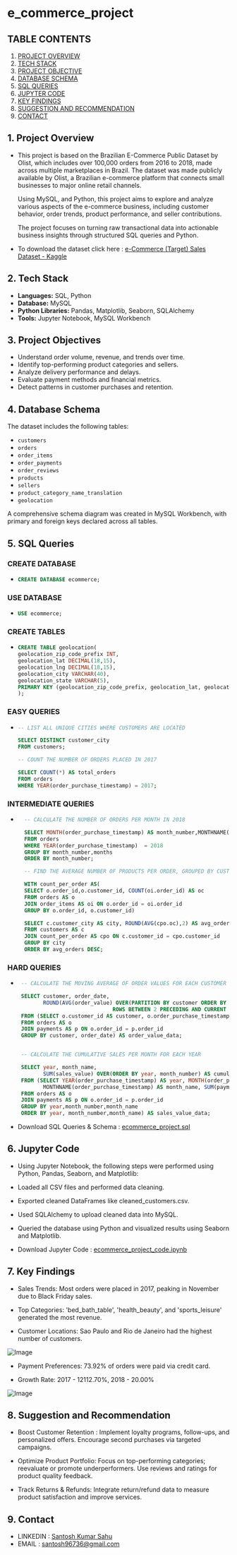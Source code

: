 # e_commerce_project

## TABLE CONTENTS
1. [PROJECT OVERVIEW](#1-Project-overview)
2. [TECH STACK](#2-Tech-Stack)
3. [PROJECT OBJECTIVE](#3-Project-Objective)
4. [DATABASE SCHEMA](#4-Database-Schema)
5. [SQL QUERIES](#5-SQL-Queries)
6. [JUPYTER CODE](#6-Jupter-Code)
7. [KEY FINDINGS](#7-Key-Findings)
8. [SUGGESTION AND RECOMMENDATION](#8-Suggestion-and-Recommendation)
9. [CONTACT](#9-Contact)


## 1. Project Overview
-   This project is based on the Brazilian E-Commerce Public Dataset by Olist, which includes over 100,000 orders from 2016 to 2018, made across multiple marketplaces in 
    Brazil. The dataset was made publicly available by Olist, a Brazilian e-commerce platform that connects small businesses to major online retail channels.

    Using MySQL, and Python, this project aims to explore and analyze various aspects of the e-commerce business, including customer behavior, order trends, product 
    performance, and seller contributions.

    The project focuses on turning raw transactional data into actionable business insights through structured SQL queries and Python.

-   To download the dataset click here : [e-Commerce (Target) Sales Dataset - Kaggle](https://www.kaggle.com/datasets/ujjwalinsights/target-case-study-using-sql)

## 2. Tech Stack

- **Languages:** SQL, Python
- **Database:** MySQL
- **Python Libraries:** Pandas, Matplotlib, Seaborn, SQLAlchemy
- **Tools:** Jupyter Notebook, MySQL Workbench

## 3. Project Objectives

- Understand order volume, revenue, and trends over time.
- Identify top-performing product categories and sellers.
- Analyze delivery performance and delays.
- Evaluate payment methods and financial metrics.
- Detect patterns in customer purchases and retention.

## 4. Database Schema
The dataset includes the following tables:

- `customers`
- `orders`
- `order_items`
- `order_payments`
- `order_reviews`
- `products`
- `sellers`
- `product_category_name_translation`
- `geolocation`
  
A comprehensive schema diagram was created in MySQL Workbench, with primary and foreign keys declared across all tables.

## 5. SQL Queries

### CREATE DATABASE

*    ```sql
     CREATE DATABASE ecommerce;
     ```
     
### USE DATABASE

*   ```sql
    USE ecommerce;
    ```
### CREATE TABLES
*   ```sql
    CREATE TABLE geolocation(
    geolocation_zip_code_prefix INT,
    geolocation_lat DECIMAL(18,15),
    geolocation_lng DECIMAL(18,15),
    geolocation_city VARCHAR(40),
    geolocation_state VARCHAR(5),
    PRIMARY KEY (geolocation_zip_code_prefix, geolocation_lat, geolocation_lng)
    );
    ```

### EASY QUERIES

*   ```sql
    -- LIST ALL UNIQUE CITIES WHERE CUSTOMERS ARE LOCATED

    SELECT DISTINCT customer_city
    FROM customers;

    -- COUNT THE NUMBER OF ORDERS PLACED IN 2017

    SELECT COUNT(*) AS total_orders
    FROM orders
    WHERE YEAR(order_purchase_timestamp) = 2017;
    ```
    
### INTERMEDIATE QUERIES
* ```sql
    -- CALCULATE THE NUMBER OF ORDERS PER MONTH IN 2018 

    SELECT MONTH(order_purchase_timestamp) AS month_number,MONTHNAME(order_purchase_timestamp) AS  months, COUNT(order_id) AS order_count
    FROM orders
    WHERE YEAR(order_purchase_timestamp)  = 2018
    GROUP BY month_number,months
    ORDER BY month_number;

    -- FIND THE AVERAGE NUMBER OF PRODUCTS PER ORDER, GROUPED BY CUSTOMER CITY

    WITH count_per_order AS(
    SELECT o.order_id,o.customer_id, COUNT(oi.order_id) AS oc
    FROM orders AS o
    JOIN order_items AS oi ON o.order_id = oi.order_id
    GROUP BY o.order_id, o.customer_id)

    SELECT c.customer_city AS city, ROUND(AVG(cpo.oc),2) AS avg_orders
    FROM customers AS c
    JOIN count_per_order AS cpo ON c.customer_id = cpo.customer_id
    GROUP BY city
    ORDER BY avg_orders DESC;
  ```

### HARD QUERIES
*  ```sql
    -- CALCULATE THE MOVING AVERAGE OF ORDER VALUES FOR EACH CUSTOMER OVER THEIR ORDER HISTORY

    SELECT customer, order_date,
	       ROUND(AVG(order_value) OVER(PARTITION BY customer ORDER BY order_date
                                 ROWS BETWEEN 2 PRECEDING AND CURRENT ROW),2) AS moving_avg
    FROM (SELECT o.customer_id AS customer, o.order_purchase_timestamp AS order_date, SUM(p.payment_value) AS order_value
    FROM orders AS o
    JOIN payments AS p ON o.order_id = p.order_id
    GROUP BY customer, order_date) AS order_value_data;


    -- CALCULATE THE CUMULATIVE SALES PER MONTH FOR EACH YEAR

    SELECT year, month_name, 
           SUM(sales_value) OVER(ORDER BY year, month_number) AS cumulative_sum
    FROM (SELECT YEAR(order_purchase_timestamp) AS year, MONTH(order_purchase_timestamp)as month_number,
	       MONTHNAME(order_purchase_timestamp) AS month_name, SUM(payment_value) AS sales_value
    FROM orders AS o
    JOIN payments AS p ON o.order_id = p.order_id
    GROUP BY year,month_number,month_name
    ORDER BY year, month_number,month_name) AS sales_value_data;
    ```

-  Download SQL Queries & Schema : [ecommerce_project.sql](https://github.com/Santosh96736/e_commerce_project/blob/main/ecommer_project.sql)

## 6. Jupyter Code

-  Using Jupyter Notebook, the following steps were performed using Python, Pandas, Seaborn, and Matplotlib:

-  Loaded all CSV files and performed data cleaning.

-  Exported cleaned DataFrames like cleaned_customers.csv.

-  Used SQLAlchemy to upload cleaned data into MySQL.

-  Queried the database using Python and visualized results using Seaborn and Matplotlib.

-  Download Jupyter Code : [ecommerce_project_code.ipynb](https://github.com/Santosh96736/e_commerce_project/blob/main/ecommerce_project_code.ipynb)

## 7. Key Findings 

-  Sales Trends: Most orders were placed in 2017, peaking in November due to Black Friday sales.

-  Top Categories: 'bed_bath_table', 'health_beauty', and 'sports_leisure' generated the most revenue.

-  Customer Locations: Sao Paulo and Rio de Janeiro had the highest number of customers.

![Image](https://github.com/Santosh96736/e_commerce_project/blob/main/Top%2010%20most%20customer%20city.png)

-  Payment Preferences: 73.92% of orders were paid via credit card.

-   Growth Rate:  2017 - 12112.70%, 2018 - 20.00%
   
![Image](https://github.com/Santosh96736/e_commerce_project/blob/main/Year_Over_Yera_Growth.png)

## 8. Suggestion and Recommendation

-  Boost Customer Retention : Implement loyalty programs, follow-ups, and personalized offers. Encourage second purchases via targeted campaigns.

- Optimize Product Portfolio: Focus on top-performing categories; reevaluate or promote underperformers. Use reviews and ratings for product quality feedback.

-  Track Returns & Refunds: Integrate return/refund data to measure product satisfaction and improve services.

## 9. Contact

-  LINKEDIN : [Santosh Kumar Sahu](https://www.linkedin.com/in/santosh-kumar-sahu-data-analyst)
-  EMAIL : [santosh96736@gmail.com](santosh96736@gmail.com)


